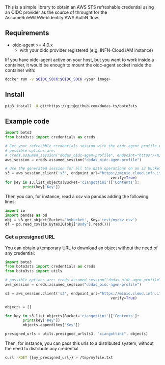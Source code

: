 This is a simple library to obtain an AWS STS refreshable credential using an OIDC provider as the source of throught for the AssumeRoleWithWebIdentity AWS AuthN flow.

## Requirements

- oidc-agent >= 4.0.x
  - with your oidc provider registered (e.g. INFN-Cloud IAM instance)

Iif you have oidc-agent active on your host, but you want to work inside a container, it would be enough to mount the oidc-agent socket inside the container with:

```bash
docker run -v $OIDC_SOCK:$OIDC_SOCK <your image>
```

## Install

```bash
pip3 install -U git+https://git@github.com/dodas-ts/boto3sts
```

## Example code

```python
import boto3
from boto3sts import credentials as creds

# Get your refreshble credentials session with the oidc-agent profile named e.g.: dodas_oidc-agen-profile
# possible options are:
# creds.assumed_session("dodas_oidc-agen-profile", endpoint="https://minio.cloud.infn.it/", verify=True)
aws_session = creds.assumed_session("dodas_oidc-agen-profile")

# Use the generated session for all the data operations on an s3 bucket
s3 = aws_session.client('s3', endpoint_url="https://minio.cloud.infn.it/", config=boto3.session.Config(signature_version='s3v4'),
                                                verify=True)
for key in s3.list_objects(Bucket='ciangottini')['Contents']:
        print(key['Key'])
```

Then you can, for instance, read a csv via pandas adding the following lines:

```python
import io
import pandas as pd
obj = s3.get_object(Bucket='bybucket', Key='test/mycsv.csv')
df = pd.read_csv(io.BytesIO(obj['Body'].read()))
```

### Get a presigned URL

You can obtain a temporary URL to download an object without the need of any credential:

```python
import boto3
from boto3sts import credentials as creds
from boto3sts import utils

# possible options are: creds.assumed_session("dodas_oidc-agen-profile", endpoint="https://minio.cloud.infn.it/", verify=True)
aws_session = creds.assumed_session("dodas_oidc-agen-profile")

s3 = aws_session.client('s3', endpoint_url="https://minio.cloud.infn.it/", config=boto3.session.Config(signature_version='s3v4'),
                                                verify=True)

objects = []

for key in s3.list_objects(Bucket='ciangottini')['Contents']:
        print(key['Key'])
        objects.append(key['Key'])

presigned_urls = utils.presigned_urls(s3, "ciangottini", objects)

```

Then, for instance, you can pass this urls to a distributed system, without the need to distribute any credential.

```bash
curl -XGET {{my_presigned_url}} > /tmp/myfile.txt
```